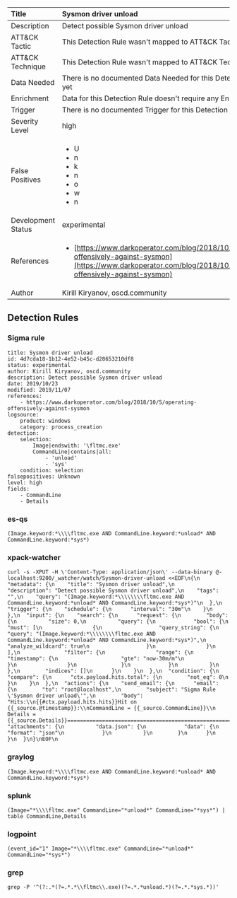 | Title                | Sysmon driver unload                                                                                                                                                 |
|:---------------------|:------------------------------------------------------------------------------------------------------------------------------------------------------------|
| Description          | Detect possible Sysmon driver unload                                                                                                                                           |
| ATT&amp;CK Tactic    |   This Detection Rule wasn't mapped to ATT&amp;CK Tactic yet  |
| ATT&amp;CK Technique |  This Detection Rule wasn't mapped to ATT&amp;CK Technique yet  |
| Data Needed          |  There is no documented Data Needed for this Detection Rule yet  |
| Enrichment           |  Data for this Detection Rule doesn't require any Enrichments.  |
| Trigger              |  There is no documented Trigger for this Detection Rule yet  |
| Severity Level       | high |
| False Positives      | <ul><li>U</li><li>n</li><li>k</li><li>n</li><li>o</li><li>w</li><li>n</li></ul>  |
| Development Status   | experimental |
| References           | <ul><li>[https://www.darkoperator.com/blog/2018/10/5/operating-offensively-against-sysmon](https://www.darkoperator.com/blog/2018/10/5/operating-offensively-against-sysmon)</li></ul>  |
| Author               | Kirill Kiryanov, oscd.community |


## Detection Rules

### Sigma rule

```
title: Sysmon driver unload
id: 4d7cda18-1b12-4e52-b45c-d28653210df8
status: experimental
author: Kirill Kiryanov, oscd.community
description: Detect possible Sysmon driver unload
date: 2019/10/23
modified: 2019/11/07
references:
    - https://www.darkoperator.com/blog/2018/10/5/operating-offensively-against-sysmon
logsource:
    product: windows
    category: process_creation
detection:
    selection:
        Image|endswith: '\fltmc.exe'
        CommandLine|contains|all:
            - 'unload'
            - 'sys'
    condition: selection
falsepositives: Unknown
level: high
fields:
    - CommandLine
    - Details

```





### es-qs
    
```
(Image.keyword:*\\\\fltmc.exe AND CommandLine.keyword:*unload* AND CommandLine.keyword:*sys*)
```


### xpack-watcher
    
```
curl -s -XPUT -H \'Content-Type: application/json\' --data-binary @- localhost:9200/_watcher/watch/Sysmon-driver-unload <<EOF\n{\n  "metadata": {\n    "title": "Sysmon driver unload",\n    "description": "Detect possible Sysmon driver unload",\n    "tags": "",\n    "query": "(Image.keyword:*\\\\\\\\fltmc.exe AND CommandLine.keyword:*unload* AND CommandLine.keyword:*sys*)"\n  },\n  "trigger": {\n    "schedule": {\n      "interval": "30m"\n    }\n  },\n  "input": {\n    "search": {\n      "request": {\n        "body": {\n          "size": 0,\n          "query": {\n            "bool": {\n              "must": [\n                {\n                  "query_string": {\n                    "query": "(Image.keyword:*\\\\\\\\fltmc.exe AND CommandLine.keyword:*unload* AND CommandLine.keyword:*sys*)",\n                    "analyze_wildcard": true\n                  }\n                }\n              ],\n              "filter": {\n                "range": {\n                  "timestamp": {\n                    "gte": "now-30m/m"\n                  }\n                }\n              }\n            }\n          }\n        },\n        "indices": []\n      }\n    }\n  },\n  "condition": {\n    "compare": {\n      "ctx.payload.hits.total": {\n        "not_eq": 0\n      }\n    }\n  },\n  "actions": {\n    "send_email": {\n      "email": {\n        "to": "root@localhost",\n        "subject": "Sigma Rule \'Sysmon driver unload\'",\n        "body": "Hits:\\n{{#ctx.payload.hits.hits}}Hit on {{_source.@timestamp}}:\\nCommandLine = {{_source.CommandLine}}\\n    Details = {{_source.Details}}================================================================================\\n{{/ctx.payload.hits.hits}}",\n        "attachments": {\n          "data.json": {\n            "data": {\n              "format": "json"\n            }\n          }\n        }\n      }\n    }\n  }\n}\nEOF\n
```


### graylog
    
```
(Image.keyword:*\\\\fltmc.exe AND CommandLine.keyword:*unload* AND CommandLine.keyword:*sys*)
```


### splunk
    
```
(Image="*\\\\fltmc.exe" CommandLine="*unload*" CommandLine="*sys*") | table CommandLine,Details
```


### logpoint
    
```
(event_id="1" Image="*\\\\fltmc.exe" CommandLine="*unload*" CommandLine="*sys*")
```


### grep
    
```
grep -P '^(?:.*(?=.*.*\\fltmc\\.exe)(?=.*.*unload.*)(?=.*.*sys.*))'
```



